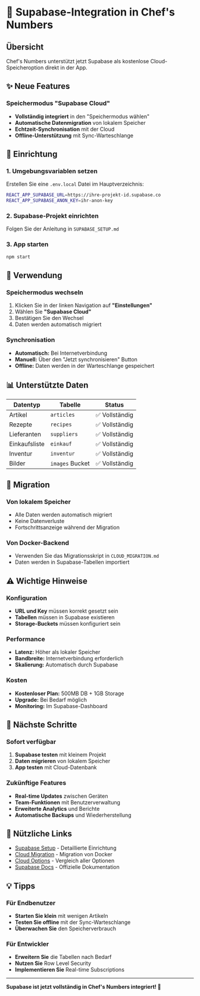 # 🚀 Supabase-Integration in Chef's Numbers

## Übersicht
Chef's Numbers unterstützt jetzt Supabase als kostenlose Cloud-Speicheroption direkt in der App.

## ✨ Neue Features

### Speichermodus "Supabase Cloud"
- **Vollständig integriert** in den "Speichermodus wählen"
- **Automatische Datenmigration** von lokalem Speicher
- **Echtzeit-Synchronisation** mit der Cloud
- **Offline-Unterstützung** mit Sync-Warteschlange

## 🔧 Einrichtung

### 1. Umgebungsvariablen setzen
Erstellen Sie eine `.env.local` Datei im Hauptverzeichnis:

```bash
REACT_APP_SUPABASE_URL=https://ihre-projekt-id.supabase.co
REACT_APP_SUPABASE_ANON_KEY=ihr-anon-key
```

### 2. Supabase-Projekt einrichten
Folgen Sie der Anleitung in `SUPABASE_SETUP.md`

### 3. App starten
```bash
npm start
```

## 🎯 Verwendung

### Speichermodus wechseln
1. Klicken Sie in der linken Navigation auf **"Einstellungen"**
2. Wählen Sie **"Supabase Cloud"**
3. Bestätigen Sie den Wechsel
4. Daten werden automatisch migriert

### Synchronisation
- **Automatisch:** Bei Internetverbindung
- **Manuell:** Über den "Jetzt synchronisieren" Button
- **Offline:** Daten werden in der Warteschlange gespeichert

## 📊 Unterstützte Daten

| Datentyp | Tabelle | Status |
|----------|---------|---------|
| Artikel | `articles` | ✅ Vollständig |
| Rezepte | `recipes` | ✅ Vollständig |
| Lieferanten | `suppliers` | ✅ Vollständig |
| Einkaufsliste | `einkauf` | ✅ Vollständig |
| Inventur | `inventur` | ✅ Vollständig |
| Bilder | `images` Bucket | ✅ Vollständig |

## 🔄 Migration

### Von lokalem Speicher
- Alle Daten werden automatisch migriert
- Keine Datenverluste
- Fortschrittsanzeige während der Migration

### Von Docker-Backend
- Verwenden Sie das Migrationsskript in `CLOUD_MIGRATION.md`
- Daten werden in Supabase-Tabellen importiert

## ⚠️ Wichtige Hinweise

### Konfiguration
- **URL und Key** müssen korrekt gesetzt sein
- **Tabellen** müssen in Supabase existieren
- **Storage-Buckets** müssen konfiguriert sein

### Performance
- **Latenz:** Höher als lokaler Speicher
- **Bandbreite:** Internetverbindung erforderlich
- **Skalierung:** Automatisch durch Supabase

### Kosten
- **Kostenloser Plan:** 500MB DB + 1GB Storage
- **Upgrade:** Bei Bedarf möglich
- **Monitoring:** Im Supabase-Dashboard

## 🚀 Nächste Schritte

### Sofort verfügbar
1. **Supabase testen** mit kleinem Projekt
2. **Daten migrieren** von lokalem Speicher
3. **App testen** mit Cloud-Datenbank

### Zukünftige Features
- **Real-time Updates** zwischen Geräten
- **Team-Funktionen** mit Benutzerverwaltung
- **Erweiterte Analytics** und Berichte
- **Automatische Backups** und Wiederherstellung

## 🔗 Nützliche Links

- [Supabase Setup](SUPABASE_SETUP.md) - Detaillierte Einrichtung
- [Cloud Migration](CLOUD_MIGRATION.md) - Migration von Docker
- [Cloud Options](CLOUD_OPTIONS_COMPARISON.md) - Vergleich aller Optionen
- [Supabase Docs](https://supabase.com/docs) - Offizielle Dokumentation

## 💡 Tipps

### Für Endbenutzer
- **Starten Sie klein** mit wenigen Artikeln
- **Testen Sie offline** mit der Sync-Warteschlange
- **Überwachen Sie** den Speicherverbrauch

### Für Entwickler
- **Erweitern Sie** die Tabellen nach Bedarf
- **Nutzen Sie** Row Level Security
- **Implementieren Sie** Real-time Subscriptions

---

**Supabase ist jetzt vollständig in Chef's Numbers integriert! 🎉**
